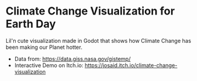 # Climate Change Visualization for Earth Day

Lil'n cute visualization made in Godot that shows how Climate Change has been making our Planet hotter.
- Data from: https://data.giss.nasa.gov/gistemp/
- Interactive Demo on Itch.io: https://josaid.itch.io/climate-change-visualization
